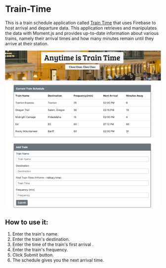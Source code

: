 # Train-Time

This is a train schedule application called [Train Time](https://tiurzm.github.io/Train-Time/) that uses Firebase to host arrival and departure data. This application retrieves and manipulates the data with Moment.js and provides up-to-date information about various trains, namely their arrival times and how many minutes remain until they arrive at their station.

![Home Page](./assets/images/tr.png)

## How to use it:
1. Enter the train's name.
2. Enter the train's destination.
3. Enter the time of the train's first arrival .
4. Enter the train's frequency.
5. Click Submit button. 
6. The schedule gives you the next arrival time. 
